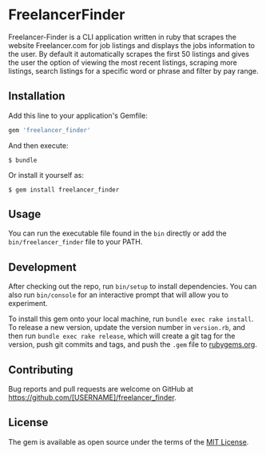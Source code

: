 # FreelancerFinder

Freelancer-Finder is a CLI application written in ruby that scrapes the website Freelancer.com for job listings and displays the jobs information to the user.  By default it automatically scrapes the first 50 listings and gives the user the option of viewing the most recent listings, scraping more listings, search listings for a specific word or phrase and filter by pay range.

## Installation

Add this line to your application's Gemfile:

```ruby
gem 'freelancer_finder'
```

And then execute:

    $ bundle

Or install it yourself as:

    $ gem install freelancer_finder

## Usage

  You can run the executable file found in the `bin` directly or add the `bin/freelancer_finder` file to your PATH.

## Development

After checking out the repo, run `bin/setup` to install dependencies. You can also run `bin/console` for an interactive prompt that will allow you to experiment.

To install this gem onto your local machine, run `bundle exec rake install`. To release a new version, update the version number in `version.rb`, and then run `bundle exec rake release`, which will create a git tag for the version, push git commits and tags, and push the `.gem` file to [rubygems.org](https://rubygems.org).

## Contributing

Bug reports and pull requests are welcome on GitHub at https://github.com/[USERNAME]/freelancer_finder.

## License

The gem is available as open source under the terms of the [MIT License](https://opensource.org/licenses/MIT).
